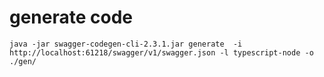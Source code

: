 # generate code

```console
java -jar swagger-codegen-cli-2.3.1.jar generate  -i http://localhost:61218/swagger/v1/swagger.json -l typescript-node -o ./gen/
```
